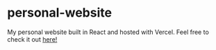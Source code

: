 # personal-website
 
My personal website built in React and hosted with Vercel. Feel free to check it out [here!](https://kareemdacosta.vercel.app/)
